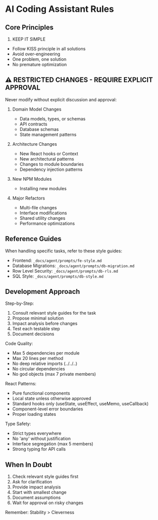 # AI Coding Assistant Rules

## Core Principles

1. KEEP IT SIMPLE

- Follow KISS principle in all solutions
- Avoid over-engineering
- One problem, one solution
- No premature optimization


## ⚠️ RESTRICTED CHANGES - REQUIRE EXPLICIT APPROVAL

Never modify without explicit discussion and approval:

1. Domain Model Changes
   - Data models, types, or schemas
   - API contracts
   - Database schemas
   - State management patterns

2. Architecture Changes
   - New React hooks or Context
   - New architectural patterns
   - Changes to module boundaries
   - Dependency injection patterns

3. New NPM Modules
   - Installing new modules

4. Major Refactors
   - Multi-file changes
   - Interface modifications
   - Shared utility changes
   - Performance optimizations

## Reference Guides

When handling specific tasks, refer to these style guides:

- Frontend: `_docs/agent/prompts/fe-style.md`
- Database Migrations: `_docs/agent/prompts/db-migration.md`
- Row Level Security: `_docs/agent/prompts/db-rls.md`
- SQL Style: `_docs/agent/prompts/db-style.md`

## Development Approach

Step-by-Step:

1. Consult relevant style guides for the task
2. Propose minimal solution
3. Impact analysis before changes
4. Test each testable step
5. Document decisions

Code Quality:

- Max 5 dependencies per module
- Max 20 lines per method
- No deep relative imports (../../..)
- No circular dependencies
- No god objects (max 7 private members)

React Patterns:

- Pure functional components
- Local state unless otherwise approved
- Standard hooks only (useState, useEffect, useMemo, useCallback)
- Component-level error boundaries
- Proper loading states

Type Safety:

- Strict types everywhere
- No 'any' without justification
- Interface segregation (max 5 members)
- Strong typing for API calls

## When In Doubt

1. Check relevant style guides first
2. Ask for clarification
3. Provide impact analysis
4. Start with smallest change
5. Document assumptions
6. Wait for approval on risky changes

Remember: Stability > Cleverness
